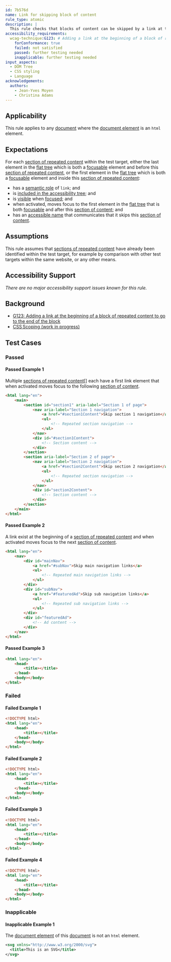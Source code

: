 ```yaml
---
id: 7b576d
name: Link for skipping block of content
rule_type: atomic
description: |
  This rule checks that blocks of content can be skipped by a link at their beginning
accessibility_requirements:
  wcag-technique:G123: # Adding a link at the beginning of a block of repeated content to go to the end of the block
    forConformance: true
    failed: not satisfied
    passed: further testing needed
    inapplicable: further testing needed
input_aspects:
  - DOM Tree
  - CSS styling
  - Language
acknowledgements:
  authors:
    - Jean-Yves Moyen
    - Christina Adams
---
```


## Applicability

This rule applies to any [document][] where the [document element][] is an `html` element.

## Expectations

For each [section of repeated content][] within the test target, either the last element in the [flat tree][] which is both a [focusable][] element and before this [section of repeated content][], or the first element in the [flat tree][] which is both a [focusable][] element and inside this [section of repeated content][]:

- has a [semantic role][] of `link`; and
- is [included in the accessibility tree][]; and
- is [visible][] when [focused][]; and
- when activated, moves focus to the first element in the [flat tree][] that is both [focusable][] and after this [section of content][]; and
- has an [accessible name][] that communicates that it skips this [section of content][].

## Assumptions

This rule assumes that [sections of repeated content][section of repeated content] have already been identified within the test target, for example by comparison with other test targets within the same website, or any other means.

## Accessibility Support

_There are no major accessibility support issues known for this rule._

## Background

- [G123: Adding a link at the beginning of a block of repeated content to go to the end of the block](https://www.w3.org/WAI/WCAG21/Techniques/general/G123)
- [CSS Scoping (work in progress)](https://drafts.csswg.org/css-scoping/)

## Test Cases

### Passed

#### Passed Example 1

Multiple [sections of repeated content][section of repeated content][] each have a first link element that when activated moves focus to the following [section of content][].

```html
<html lang="en">
	<main>
		<section id="section1" aria-label="Section 1 of page">
			<nav aria-label="Section 1 navigation">
				<a href="#section1Content">Skip section 1 navigation</a>
				<ul>
					<!-- Repeated section navigation -->
				</ul>
			</nav>
			<div id="#section1Content">
				<!-- Section content -->
			</div>
		</section>
		<section aria-label="Section 2 of page">
			<nav aria-label="Section 2 navigation">
				<a href="#section2Content">Skip section 2 navigation</a>
				<ul>
					<!-- Repeated section navigation -->
				</ul>
			</nav>
			<div id="section2Content">
				<!-- Section content -->
			</div>
		</section>
	</main>
</html>
```

#### Passed Example 2

A link exist at the beginning of a [section of repeated content][] and when activated moves focus to the next [section of content][].

```html
<html lang="en">
	<nav>
		<div id="mainNav">
			<a href="#subNav">Skip main navigation links</a>
			<ul>
				<!-- Repeated main navigation links -->
			</ul>
		</div>
		<div id="subNav">
			<a href="#featuredAd">Skip sub navigation links</a>
			<ul>
				<!-- Repeated sub navigation links -->
			</ul>
		</div>
		<div id="featuredAd">
			<!-- Ad content -->
		</div>
	</nav>
</html>
```

#### Passed Example 3

```html
<html lang="en">
	<head>
		<title></title>
	</head>
	<body></body>
</html>
```

### Failed

#### Failed Example 1

```html
<!DOCTYPE html>
<html lang="en">
	<head>
		<title></title>
	</head>
	<body></body>
</html>
```

#### Failed Example 2

```html
<!DOCTYPE html>
<html lang="en">
	<head>
		<title></title>
	</head>
	<body></body>
</html>
```

#### Failed Example 3

```html
<!DOCTYPE html>
<html lang="en">
	<head>
		<title></title>
	</head>
	<body></body>
</html>
```

#### Failed Example 4

```html
<!DOCTYPE html>
<html lang="en">
	<head>
		<title></title>
	</head>
	<body></body>
</html>
```

### Inapplicable

#### Inapplicable Example 1

The [document element][] of this [document][] is not an `html` element.

```svg
<svg xmlns="http://www.w3.org/2000/svg">
  <title>This is an SVG</title>
</svg>
```

[accessible name]: #accessible-name 'Definition of accessible name'
[document]: https://dom.spec.whatwg.org/#concept-document 'Definition of document'
[document element]: https://dom.spec.whatwg.org/#document-element 'Definition of document element'
[flat tree]: https://drafts.csswg.org/css-scoping/#flat-tree 'Definition of flat tree'
[focusable]: #focusable 'Definition of focusable'
[focused]: #focused 'Definition of focused'
[included in the accessibility tree]: #included-in-the-accessibility-tree 'Definition of included in the accessibility tree'
[section of content]: #section-of-content 'Definition of section of content'
[section of repeated content]: #repeated-content 'Definition of section of repeated content'
[semantic role]: #semantic-role 'Definition of semantic role'
[visible]: #visible 'Definition of visible'
